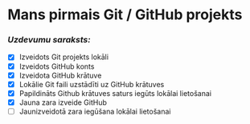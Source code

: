 # Mans pirmais Git / GitHub projekts
### *Uzdevumu saraksts:*
- [x] Izveidots Git projekts lokāli
- [x] Izveidots GitHub konts
- [x] Izveidota GitHub krātuve
- [x] Lokālie Git faili uzstādīti uz GitHub krātuves
- [x] Papildināts Github krātuves saturs iegūts lokālai lietošanai 
- [x] Jauna zara izveide GitHub
- [ ] Jaunizveidotā zara iegūšana lokālai lietošanai

